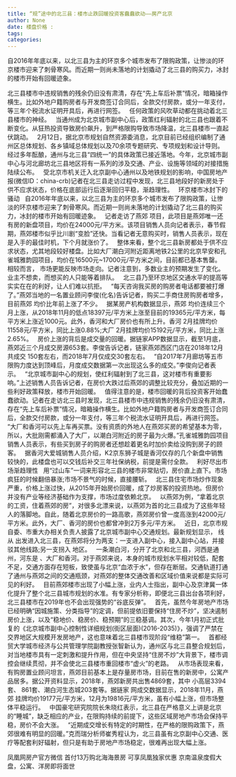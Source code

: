 ```yaml
---
title: “规”途中的北三县：楼市止跌回暖投资客蠢蠢欲动——房产北京
author: None
date: 楼盘价格 : 
tags: 
categories: 
---
```

自2016年年底以来，以北三县为主的环京多个城市发布了限购政策，让惨淡的环京楼市迎来了刺骨寒风。而近期一则尚未落地的计划撬动了北三县的购买力，冰封的楼市开始有回暖迹象。  
<!-- more -->
北三县楼市中违规销售的残余仍旧没有肃清，存在“先上车后补票”情况，暗箱操作横生。比如外地户籍购房者与开发商签订合同后，全款交付房款，或分一年支付，等三年个税流水证明开具后，再进行网签。  
任何政策的风吹草动都在挑动着北三县楼市的神经。  
当通州成为北京城市副中心后，政策红利辐射的北三县也跟着不断变化。从狂热投资导致房价飙升，到严格限购导致市场降温，北三县楼市一直起伏跳动。  
2月12日，据北京市规划自然资源委消息，北京目前已经组织编制了通州区总体规划、各乡镇域总体规划以及70余项专题研究、专项规划和设计导则。经过多年酝酿，通州与北三县“四统一”的具体政策已接近落地。今年，北京城市副中心与河北廊坊北三县地区将有一系列的涉及交通、产业、设施等领域的对接措施陆续公布。  
受北京市机关迁入北京副中心通州以及地铁规划的影响，中国房地产报(微信ID：china-crb)记者在北三县走访过程中发现，北三县地段好的新房处于供不应求状态，价格在底部运行后逐渐回归平稳，渐趋理性。  
环京楼市冰封下的骚动  
自2016年年底以来，以北三县为主的环京多个城市发布了限购政策，让惨淡的环京楼市迎来了刺骨寒风。而近期一则尚未落地的计划撬动了北三县的购买力，冰封的楼市开始有回暖迹象。  
记者走访了燕郊
项目，此项目是燕郊唯一还有房的新盘项目，均价在24000元/平方米。该项目销售人员向记者表示，春节假期，燕郊楼市似乎比川剧“变脸”还快。当看记者无意购买时，销售人员表示，现在是入手的最佳时机，下个月就涨价了。  
整体来看，整个北三县新房都处于供不应求状态，尤其地段较好楼盘。比如大厂潮白河附近距离地铁2公里的北京早安和孔雀城雅韵园项目，均价在16500元~17000元/平方米之间，目前都已基本售罄。  
相较而言，
市场更能反映市场走向。记者注意到，多数业主的预期发生了变化。
业主不想卖，而想买的人只能等着排队。  
北三县乃至环京地区交通水平的提高等实实在在的利好，让人们难以抗拒。  
“每天咨询我买房的购房者电话都要被打爆了。”燕郊当地的一名置业顾问李俊(化名)告诉记者，购买二手商住房购房者增多，目前燕郊
均价比年前上涨了不少。  
据某房产机构数据显示，燕郊
均价连续三个月上涨，从2018年11月的低点18397元/平方米上涨至目前的19365元/平方米，每平方米上涨近1000元。此外，香河和大厂房价也有所上升。香河
2月挂牌均价11558元/平方米，同比上涨0.88%;大厂
2月挂牌均价15192元/平方米，同比上涨2.65%。  
房价上涨的背后是成交量的回暖。据链家APP数据显示，截至1月底，燕郊近三个月成交房源653套。李俊告诉记者，链家燕郊西区门店在2018年12月共成交
150套左右，而2018年7月仅成交30套左右。  
“自2017年7月廊坊等五市限购力度达到顶峰后，月度成交数据第一次出现这么多的成交。”李俊向记者表示。  
“北京城市副中心的规划，使红利辐射到了北三县，这对楼市有重要影响。”上述销售人员告诉记者，在房价大跌过后燕郊的调整比较充分，叠加近期的一些利好政策释放，楼市开始回暖。  
值得注意的是，楼市回暖的背后投资客开始蠢蠢欲动。记者在走访北三县时发现，北三县楼市中违规销售的残余仍旧没有肃清，存在“先上车后补票”情况，暗箱操作横生。比如外地户籍购房者与开发商签订合同后，全款交付房款，或分一年支付，等三年个税流水证明开具后，再进行网签。  
“大厂和香河可以先上车再买票。没有资质的外地人在燕郊买房的希望基本为零，所以，大批刚需都涌入了大厂，以潮白河附近的房子最为火爆。”孔雀城雅韵园项目销售人员表示，有些买到房子的购房者还想趁着更名时加价卖给没购到房子的顾客。  
据香河大爱城销售人员介绍，K2京东狮子城是香河仅存的几个新盘中销售较快的，此楼盘也可以交钱后补交三年社保纳税，前提是需付全款。  
利好尽出市场渐趋理性  
用“过山车”一词来形容北三县的楼市非常贴切，房价直上直下。市场疯狂的时候翻倍暴涨;市场不景气的时候，直接腰斩。  
北三县住宅市场炒作现象严重，价格上涨过快，从2015年开始房价回暖，成了炒房客的投资热地。但房价并没有产业等经济基础作为支撑，市场过度依赖北京。  
以燕郊为例，“拿着北京的工资，住着燕郊的房”，对很多北漂来说，以燕郊为首的北三县成为了这些年轻人的落脚地。自此，随着北京房价的一路高歌，燕郊房价曾一度高涨到42000元/平方米。此外，大厂、香河的房价也都曾冲到2万多元/平方米。  
近日，北京市规自委、市重大办相关负责人披露了北京城市副中心交通规划。最新规划显示，
线从
出发进入北三县，在燕郊将分为两支：一支进入副中心，接入副中心站，并接驳其他线路;另一支拐入
地区。  
一条潮白河，分开了北京和北三县，河西是通州，河东是
、大厂和香河。对于燕郊来说，本身的城市规划水平相对较低，配套不足，交通方面存在短板，致使虽与北京“血浓于水”，但存在断层。交通轨道打通了通州与燕郊之间的交通瓶颈，对燕郊的整体交通改善和区域价值来说都是实际可见的利好。  
目前燕郊楼市出现了小幅上涨，业内人士指出，副中心及京津冀一体化提升了整个北三县城市规划的水准。有专家分析称，即便北三县出台各项利好，北三县楼市在2019年也不会出现强势的“谷底反弹”。  
首先，虽然今年房地产市场已经明确“因城施策、分类指导”的定调，但前提依旧要保持“住房不炒”，坚决遏制房价上涨，以及“稳地价、稳房价、稳预期”的三稳基调。其次，今年1月初正式批复的《北京城市副中心控制性详细规划(街区层面)(2016-2035)》，强调了严禁在交界地区大规模开发房地产，这也意味着北三县楼市现阶段“维稳”第一。  
首都经贸大学城市经济与公共管理学院副教授张智新认为，通州区与北三县整合规划后，对当地楼市具有一定刺激和提升作用，但在中央坚持“住房不炒”大背景下，楼市调控会继续贯彻，并不会使北三县楼市重回楼市“虚火”的老路。  
从市场表现来看，有购房置业顾问坦言，燕郊目前基本上是存量房市场，目前在售的新房中，公寓产品居多。据公开资料显示，2018年，燕郊新房共出售4869套，其中
小高层3394套、
861套、潮白河生态城203套等。据链家
网成交数据显示，2018年11月，燕郊
挂牌均价19177元/平方米，12月为19816元/平方米，虽有小幅上涨，但市场整体平稳运行。  
中国豪宅研究院院长朱晓红表示，北三县在严格意义上讲是北京的“睡城”，缺乏相应的产业，在限购持续的前提下，这些区域房地产市场会保持平稳，房价不会大涨。  
“近期成交增长有特定的时期性，在严格的限购政策下，燕郊很难有明显的回暖。”克而瑞分析师崔秀程认为，北三县虽有北京副中心交通、医疗等配套利好辐射，但只是有助于房地产市场稳定，很难再出现大幅上涨。  
                        
                        
                        
                        
                                        
                    
                    
                
                    
                    
                    
                
                    
                
凤凰网房产官方微信
首付13万购北海海景房 可享凤凰独家优惠
京南温泉度假大盘，公寓、洋房即将面世
	                        
	                    
	                        
	                    
